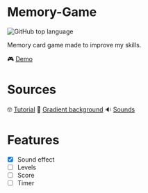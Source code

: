 # Memory-Game

![GitHub top language](https://img.shields.io/github/languages/top/sboez/Memory-Game)

Memory card game made to improve my skills.

:video_game: [Demo](https://sboez.github.io/Memory-Game/)

# Sources 

:nerd_face: [Tutorial](https://github.com/code-sketch/memory-game)
:rainbow: [Gradient background](https://uigradients.com/#ShroomHaze)
:sound: [Sounds](https://opengameart.org/content/card-game-sounds)

# Features 

- [x] Sound effect
- [ ] Levels
- [ ] Score
- [ ] Timer
